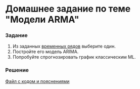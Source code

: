 # Домашнее задание по теме "Модели ARMA"

### Задание
1. Из заданных [временных рядов](/Projects/05_Time_series/Series) выберите один.
2. Постройте его модель ARIMA.
3. Попробуйте спрогнозировать график классическим ML.

### Решение
[Файл с кодом и пояснениями](/Projects/05_Time_series/03_ARMA_models/Solution.ipynb)
